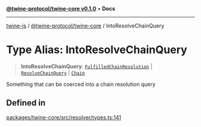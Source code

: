 [**@twine-protocol/twine-core v0.1.0**](../index.md) • **Docs**

***

[twine-js](../../../index.md) / [@twine-protocol/twine-core](../index.md) / IntoResolveChainQuery

# Type Alias: IntoResolveChainQuery

> **IntoResolveChainQuery**: [`FulfilledChainResolution`](FulfilledChainResolution.md) \| [`ResolveChainQuery`](ResolveChainQuery.md) \| [`Chain`](Chain.md)

Something that can be coerced into a chain resolution query

## Defined in

[packages/twine-core/src/resolver/types.ts:141](https://github.com/twine-protocol/twine-js/blob/afcd6a4191783e38a824b15e0910dbcaa4196a95/packages/twine-core/src/resolver/types.ts#L141)
